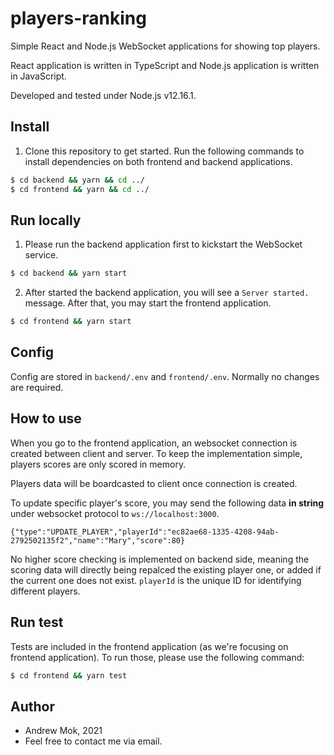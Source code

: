 # players-ranking

Simple React and Node.js WebSocket applications for showing top players.

React application is written in TypeScript and Node.js application is written in JavaScript.

Developed and tested under Node.js v12.16.1.

## Install
1. Clone this repository to get started. Run the following commands to install dependencies on both frontend and backend applications.

```bash
$ cd backend && yarn && cd ../
$ cd frontend && yarn && cd ../
```

## Run locally
1. Please run the backend application first to kickstart the WebSocket service.
```bash
$ cd backend && yarn start
```
2. After started the backend application, you will see a `Server started.` message. After that, you may start the frontend application.
```bash
$ cd frontend && yarn start
```

## Config
Config are stored in `backend/.env` and `frontend/.env`. Normally no changes are required.

## How to use
When you go to the frontend application, an websocket connection is created between client and server. To keep the implementation simple, players scores are only scored in memory.

Players data will be boardcasted to client once connection is created.

To update specific player's score, you may send the following data **in string** under websocket protocol to `ws://localhost:3000`.

```
{"type":"UPDATE_PLAYER","playerId":"ec82ae68-1335-4208-94ab-2792502135f2","name":"Mary","score":80}
```

No higher score checking is implemented on backend side, meaning the scoring data will directly being repalced the existing player one, or added if the current one does not exist. `playerId` is the unique ID for identifying different players.

## Run test
Tests are included in the frontend application (as we're focusing on frontend application). To run those, please use the following command:
```bash
$ cd frontend && yarn test
```

## Author
* Andrew Mok, 2021
* Feel free to contact me via email.
